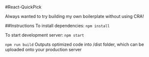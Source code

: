 #React-QuickPick

Always wanted to try building my own boilerplate without using CRA!

##Instructions
To install dependencies:
```npm install```

To start development server:
```npm start```

```npm run build```
Outputs optimized code into /dist folder, which can be uploaded onto your production server